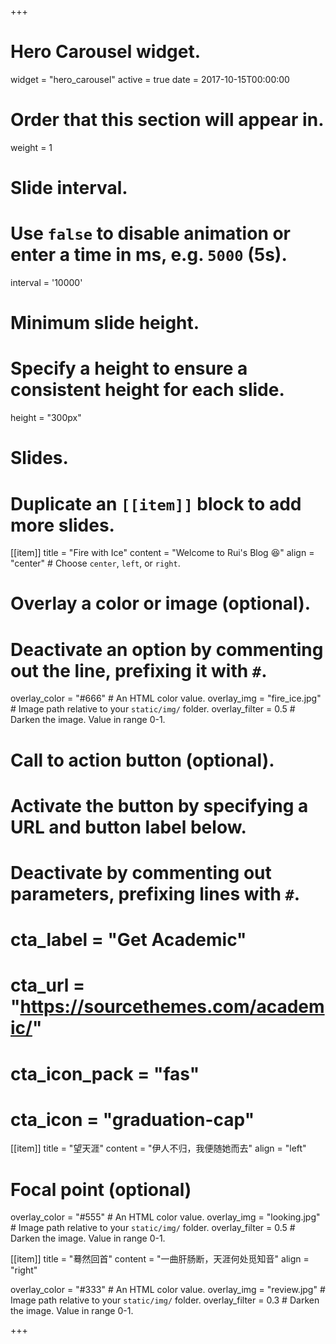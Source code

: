 +++
# Hero Carousel widget.
widget = "hero_carousel"
active = true
date = 2017-10-15T00:00:00

# Order that this section will appear in.
weight = 1

# Slide interval.
# Use `false` to disable animation or enter a time in ms, e.g. `5000` (5s).
interval = '10000'

# Minimum slide height.
# Specify a height to ensure a consistent height for each slide.
height = "300px"

# Slides.
# Duplicate an `[[item]]` block to add more slides.
[[item]]
  title = "Fire with Ice"
  content = "Welcome to Rui's Blog :satisfied:"
  align = "center"  # Choose `center`, `left`, or `right`.

  # Overlay a color or image (optional).
  #   Deactivate an option by commenting out the line, prefixing it with `#`.
  overlay_color = "#666"  # An HTML color value.
  overlay_img = "fire_ice.jpg"  # Image path relative to your `static/img/` folder.
  overlay_filter = 0.5  # Darken the image. Value in range 0-1.

  # Call to action button (optional).
  #   Activate the button by specifying a URL and button label below.
  #   Deactivate by commenting out parameters, prefixing lines with `#`.
  # cta_label = "Get Academic"
  # cta_url = "https://sourcethemes.com/academic/"
  # cta_icon_pack = "fas"
  # cta_icon = "graduation-cap"

[[item]]
  title = "望天涯"
  content = "伊人不归，我便随她而去"
  align = "left"
  # Focal point (optional)

  overlay_color = "#555"  # An HTML color value.
  overlay_img = "looking.jpg"  # Image path relative to your `static/img/` folder.
  overlay_filter = 0.5  # Darken the image. Value in range 0-1.

[[item]]
  title = "蓦然回首"
  content = "一曲肝肠断，天涯何处觅知音"
  align = "right"

  overlay_color = "#333"  # An HTML color value.
  overlay_img = "review.jpg"  # Image path relative to your `static/img/` folder.
  overlay_filter = 0.3  # Darken the image. Value in range 0-1.

+++
